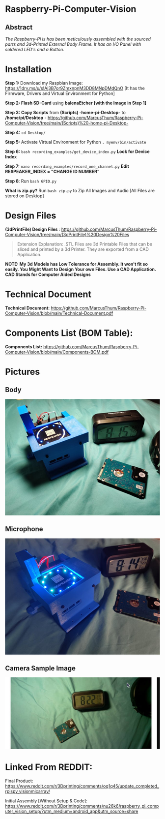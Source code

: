 # **Raspberry-Pi-Computer-Vision**

## **Abstract**

*The Raspberry-Pi is has been meticulously assembled with the sourced
parts and 3d-Printed External Body Frame. It has an I/O Panel with
soldered LED's and a Button.*

# Installation


**Step 1:** Download my Raspbian Image: https://1drv.ms/u/s!Aj3B7or9ZmxnpnM3DD8MNpDMdQnO [It has the Firmware, Drivers and Virtual Environment for Python]

**Step 2:** **Flash SD-Card** using **balenaEtcher** **[with the Image in Step 1]**

**Step 3:** **Copy Scripts** from **(Scripts) -home-pi-Desktop-** to **/home/pi/Desktop** - https://github.com/MarcusThum/Raspberry-Pi-Computer-Vision/tree/main/(Scripts)%20-home-pi-Desktop-

**Step 4:** ``` cd Desktop/ ```

**Step 5:** Activate Virtual Environment for Python ``` . myenv/bin/activate ```

**Step 6:** ```bash recording_examples/get_device_index.py``` **Look for Device Index**

**Step 7:** ```nano recording_examples/record_one_channel.py``` **Edit RESPEAKER_INDEX = "CHANGE ID NUMBER"**

**Step 8**: Run ``` bash GPIO.py ```

**What is zip.py?** Run ```bash zip.py``` to Zip All Images and Audio [All Files are stored on Desktop]


# Design Files

**(3dPrintFile) Design Files** : https://github.com/MarcusThum/Raspberry-Pi-Computer-Vision/tree/main/(3dPrintFile)%20Design%20Files

> Extension Explanation: .STL Files are 3d Printable Files that can be sliced and printed by a 3d Printer. They are exported from a CAD Application.

**NOTE: My 3d Models has Low Tolerance for Assembly. It won't fit so easily. You Might Want to Design Your own Files. Use a CAD Application. CAD Stands for Computer Aided Designs**

# Technical Document

**Technical Document:** https://github.com/MarcusThum/Raspberry-Pi-Computer-Vision/blob/main/Technical-Document.pdf

# Components List (BOM Table):

**Components List:** https://github.com/MarcusThum/Raspberry-Pi-Computer-Vision/blob/main/Components-BOM.pdf


# Pictures
## Body
![](media/Final_2.jpg)
## Microphone
![](media/Mic.jpg)
## Camera Sample Image
![](media/Camera_1.jpg)


# Linked From REDDIT:
Final Product: https://www.reddit.com/r/3Dprinting/comments/oq1q45/update_completed_rpispy_visionmicarray/

Initial Assembly [Without Setup & Code]: https://www.reddit.com/r/3Dprinting/comments/nu26k6/raspberry_pi_computer_vision_setup/?utm_medium=android_app&utm_source=share
